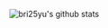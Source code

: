 ![bri25yu's github stats](https://github-readme-stats.vercel.app/api?username=bri25yu&show_icons=true&theme=react&hide_title=false&line_height=22pt)
